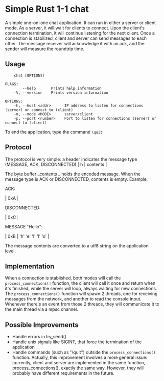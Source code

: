 # Simple Rust 1-1 chat

A simple one-on-one chat application. It can run in either a server or client mode. As a server, it will wait for clients to connect. Upon the client's connection termination, it will continue listening for the next client.
Once a connection is stabilized, client and server can send messages to each other. The message receiver will acknowledge it with an ack, and the sender will measure the roundtrip time.

## Usage
``` 
    chat [OPTIONS]

FLAGS:
        --help       Prints help information
    -V, --version    Prints version information

OPTIONS:
    -h, --host <addr>      IP address to listen for connections (server) or connect to (client)
    -m, --mode <MODE>      server/client
    -p, --port <number>    Port to listen for connections (server) or connect to (client)
```

To end the application, type the command `\quit`

## Protocol

The protocol is very simple: a header indicates the message type (MESSAGE, ACK, DISCONNECTED)
| h | contents |

The byte buffer _contents _ holds the encoded message. When the message type is ACK or DISCONNECTED, contents is empty. Example:

ACK:

| 0xA |

DISCONNECTED:

| 0xC |

MESSAGE "Hello":

| 0xB | 'h' 'e' 'l' 'l' 'o' |

The message contents are converted to a utf8 string on the application level.

## Implementation
When a connection is stablished, both modes will call the `process_connections()` function, the client will call it once and return when it's finished, while the server will loop, always waiting for new connections. The `process_connections()` function will spawn 2 threads, one for receiving messages from the network, and another to read the console input. Whenever there's an event from those 2 threads, they will communicate it to the main thread via a mpsc channel.




## Possible Improvements
- Handle errors in try_send()
- Handle unix signals like SIGINT, that force the termination of the application
- Handle commands (such as "\quit") outside the `process_connections()` function. Actually, this improvement involves a more general issue: currently, client and server are implemented in the same function, process_connections(), exactly the same way. However, they will probably have different requirements in the future.

